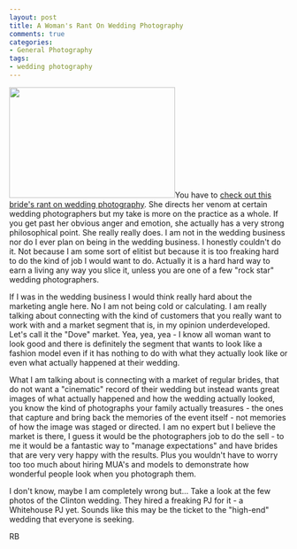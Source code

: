 ```yaml
---
layout: post
title: A Woman's Rant On Wedding Photography
comments: true
categories:
- General Photography
tags:
- wedding photography
---
```

<a rel="prettyPhoto" href="http://photo.rwboyer.com/wp-content/uploads/2010/08/2001-031-28.jpg"><img class="alignleft size-medium wp-image-2131" title="2001-031-28" src="http://photo.rwboyer.com/wp-content/uploads/2010/08/2001-031-28-300x200.jpg" alt="" width="300" height="200" /></a>You have to <a href="http://www.alosangeleslove.com/2010/08/what-to-look-for-in-photographer.html?spref=tw">check out this bride's rant on wedding photography</a>. She directs her venom at certain wedding photographers but my take is more on the practice as a whole. If you get past her obvious anger and emotion, she actually has a very strong philosophical point. She really really does. I am not in the wedding business nor do I ever plan on being in the wedding business. I honestly couldn't do it. Not because I am some sort of elitist but because it is too freaking hard to do the kind of job I would want to do. Actually it is a hard hard way to earn a living any way you slice it, unless you are one of a few "rock star" wedding photographers.

If I was in the wedding business I would think really hard about the marketing angle here. No I am not being cold or calculating. I am really talking about connecting with the kind of customers that you really want to work with and a market segment that is, in my opinion underdeveloped. Let's call it the "Dove" market. Yea, yea, yea - I know all woman want to look good and there is definitely the segment that wants to look like a fashion model even if it has nothing to do with what they actually look like or even what actually happened at their wedding.

What I am talking about is connecting with a market of regular brides, that do not want a "cinematic" record of their wedding but instead wants great images of what actually happened and how the wedding actually looked, you know the kind of photographs your family actually treasures - the ones that capture and bring back the memories of the event itself - not memories of how the image was staged or directed. I am no expert but I believe the market is there, I guess it would be the photographers job to do the sell - to me it would be a fantastic way to "manage expectations" and have brides that are very very happy with the results. Plus you wouldn't have to worry too too much about hiring MUA's and models to demonstrate how wonderful people look when you photograph them.

I don't know, maybe I am completely wrong but... Take a look at the few photos of the Clinton wedding. They hired a freaking PJ for it - a Whitehouse PJ yet. Sounds like this may be the ticket to the "high-end" wedding that everyone is seeking.

RB